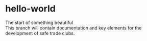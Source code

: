 # hello-world
The start of something beautiful
<br>This branch will contain documentation and key elements for the development of safe trade clubs.
